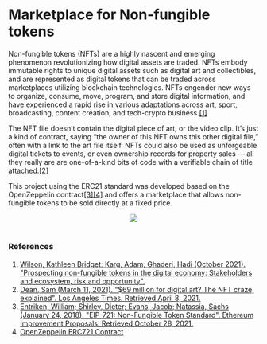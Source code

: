 # Marketplace for Non-fungible tokens 
Non-fungible tokens (NFTs) are a highly nascent and emerging phenomenon revolutionizing how digital assets are traded. NFTs embody immutable rights to unique digital assets such as digital art and collectibles, and are represented as digital tokens that can be traded across marketplaces utilizing blockchain technologies. NFTs engender new ways to organize, consume, move, program, and store digital information, and have experienced a rapid rise in various adaptations across art, sport, broadcasting, content creation, and tech-crypto business.[[1]](https://www.sciencedirect.com/science/article/abs/pii/S0007681321002019?via%3Dihub)

The NFT file doesn’t contain the digital piece of art, or the video clip. It’s just a kind of contract, saying “the owner of this NFT owns this other digital file,” often with a link to the art file itself. NFTs could also be used as unforgeable digital tickets to events, or even ownership records for property sales — all they really are are one-of-a-kind bits of code with a verifiable chain of title attached.[[2]](https://www.latimes.com/business/technology/story/2021-03-11/nft-explainer-crypto-trading-collectible)

This project using the ERC21 standard was developed based on the OpenZeppelin contract[[3]](https://eips.ethereum.org/EIPS/eip-721)[[4]](https://docs.openzeppelin.com/contracts/4.x/erc721) and offers a marketplace that allows non-fungible tokens to be sold directly at a fixed price.

<p align="center">
   <img src="https://user-images.githubusercontent.com/94197281/156808020-eff964fa-12af-4f86-904a-36762773878b.jpeg">
</p>

# 
### References

1. [Wilson, Kathleen Bridget; Karg, Adam; Ghaderi, Hadi (October 2021). "Prospecting non-fungible tokens in the digital economy: Stakeholders and ecosystem, risk and opportunity".](https://www.sciencedirect.com/science/article/abs/pii/S0007681321002019?via%3Dihub)
2. [Dean, Sam (March 11, 2021). "$69 million for digital art? The NFT craze, explained". Los Angeles Times. Retrieved April 8, 2021.](https://www.latimes.com/business/technology/story/2021-03-11/nft-explainer-crypto-trading-collectible)
3. [Entriken, William; Shirley, Dieter; Evans, Jacob; Natassia, Sachs (January 24, 2018). "EIP-721: Non-Fungible Token Standard". Ethereum Improvement Proposals. Retrieved October 28, 2021.](https://eips.ethereum.org/EIPS/eip-721)
4. [OpenZeppelin ERC721 Contract](https://docs.openzeppelin.com/contracts/4.x/erc721)
